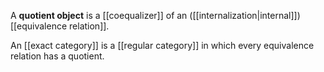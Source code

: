 A __quotient object__ is a [[coequalizer]] of an ([[internalization|internal]]) [[equivalence relation]].

An [[exact category]] is a [[regular category]] in which every equivalence relation has a quotient.